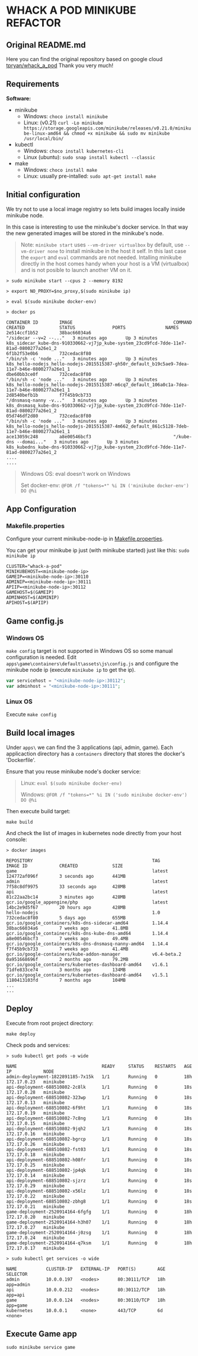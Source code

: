 # WHACK A POD MINIKUBE REFACTOR

## Original README.md

Here you can find the original repository based on google cloud [tpryan/whack_a_pod](https://github.com/tpryan/whack_a_pod) Thank you very much!

## Requirements

**Software:**

- minikube
    + Windows: `choco install minikube`
    + Linux: (v0.21) `curl -Lo minikube https://storage.googleapis.com/minikube/releases/v0.21.0/minikube-linux-amd64 && chmod +x minikube && sudo mv minikube /usr/local/bin/`
- kubectl
    + Windows: `choco install kubernetes-cli`
    + Linux (ubuntu): `sudo snap install kubectl --classic`
- make
    + Windows: `choco install make`
    + Linux: usually pre-intalled: `sudo apt-get install make`

## Initial configuration
We try not to use a local image registry so lets build images locally inside minikube node.

In this case is interesting to use the minikube's docker service. In that way the new generated images will be stored in the minikube's node.
> Note: `minikube start` uses `--vm-driver virtualbox` by default, use `--vm-driver none` to install minikube in the host it self. In this last case the `export` and `eval` commands are not needed. Intalling minikube directly in the host comes handy when your host is a VM (virtualbox) and is not posible to launch another VM on it.

```shell
> sudo minikube start --cpus 2 --memory 8192

> export NO_PROXY=$no_proxy,$(sudo minikube ip)

> eval $(sudo minikube docker-env)

> docker ps

CONTAINER ID        IMAGE                                      COMMAND                  CREATED             STATUS              PORTS               NAMES
2e514ccf1b52        38bac66034a6                               "/sidecar --v=2 --..."   3 minutes ago       Up 3 minutes                            k8s_sidecar_kube-dns-910330662-vj7jp_kube-system_23cd9fcd-7dde-11e7-81ad-0800277a26e1_2
6f1b2f53e0b6        732cedac8f80                               "/bin/sh -c 'node ..."   3 minutes ago       Up 3 minutes                            k8s_hello-nodejs_hello-nodejs-2015515387-gh50r_default_b19c5ae9-7dea-11e7-b46e-0800277a26e1_1
dbe60bb3ce0f        732cedac8f80                               "/bin/sh -c 'node ..."   3 minutes ago       Up 3 minutes                            k8s_hello-nodejs_hello-nodejs-2015515387-m6cq7_default_106a0c1a-7dea-11e7-b46e-0800277a26e1_1
2d8540befb1b        f7f45b9cb733                               "/dnsmasq-nanny -v..."   3 minutes ago       Up 3 minutes                            k8s_dnsmasq_kube-dns-910330662-vj7jp_kube-system_23cd9fcd-7dde-11e7-81ad-0800277a26e1_2
05d746df2d80        732cedac8f80                               "/bin/sh -c 'node ..."   3 minutes ago       Up 3 minutes                            k8s_hello-nodejs_hello-nodejs-2015515387-4m662_default_861c5128-7deb-11e7-b46e-0800277a26e1_1
ace13059c248        a8e00546bcf3                               "/kube-dns --domai..."   3 minutes ago       Up 3 minutes                            k8s_kubedns_kube-dns-910330662-vj7jp_kube-system_23cd9fcd-7dde-11e7-81ad-0800277a26e1_2
....
....

```

> Windows OS: eval doesn't work on Windows
> 
> Set docker-env: `@FOR /f "tokens=*" %i IN ('minikube docker-env') DO @%i`


## App Configuration

### Makefile.properties
Configure your current minikube-node-ip in [Makefile.properties](Makefile.properties).

You can get your minikube ip just (with minikube started) just like this:
`sudo minikube ip`

```
CLUSTER="whack-a-pod"
MINIKUBEHOST=<minikube-node-ip>
GAMEIP=<minikube-node-ip>:30110
ADMINIP=<minikube-node-ip>:30111
APIIP=<minikube-node-ip>:30112
GAMEHOST=$(GAMEIP)
ADMINHOST=$(ADMINIP)
APIHOST=$(APIIP)

```

## Game config.js

### Windows OS
`make config` target is not supported in Windows OS so some manual configuration is needed. Edit 
`apps\game\containers\default\assets\js\config.js` and configure the minikube node ip (execute `minikube ip` to get the ip).

```php
var servicehost = "<minikube-node-ip>:30112";
var adminhost = "<minikube-node-ip>:30111";

```

### Linux OS

Execute `make config`

## Build local images


Under `apps\` we can find the 3 applications (api, admin, game). Each applicaction directory has a `containers` directory that stores the docker's 'Dockerfile'.


Ensure that you reuse minikube node's docker service:
> Linux: `eval $(sudo minikube docker-env)`
> 
> Windows: `@FOR /f "tokens=*" %i IN ('sudo minikube docker-env') DO @%i`

Then execute build target:

`make build`

And check the list of images in kubernetes node directly from your host console:

```shell
> docker images

REPOSITORY                                             TAG                 IMAGE ID            CREATED             SIZE
game                                                   latest              124772af096f        3 seconds ago       441MB
admin                                                  latest              7f58c8df9975        33 seconds ago      428MB
api                                                    latest              81c22aa2bc14        3 minutes ago       428MB
gcr.io/google_appengine/php                            latest              14bc2e9d5f67        20 hours ago        428MB
hello-nodejs                                           1.0                 732cedac8f80        5 days ago          655MB
gcr.io/google_containers/k8s-dns-sidecar-amd64         1.14.4              38bac66034a6        7 weeks ago         41.8MB
gcr.io/google_containers/k8s-dns-kube-dns-amd64        1.14.4              a8e00546bcf3        7 weeks ago         49.4MB
gcr.io/google_containers/k8s-dns-dnsmasq-nanny-amd64   1.14.4              f7f45b9cb733        7 weeks ago         41.4MB
gcr.io/google-containers/kube-addon-manager            v6.4-beta.2         0a951668696f        2 months ago        79.2MB
gcr.io/google_containers/kubernetes-dashboard-amd64    v1.6.1              71dfe833ce74        3 months ago        134MB
gcr.io/google_containers/kubernetes-dashboard-amd64    v1.5.1              1180413103fd        7 months ago        104MB
...
...

```

## Deploy

Execute from root project directory:

`make deploy`

Check pods and services:

```shell
> sudo kubectl get pods -o wide

NAME                                READY     STATUS    RESTARTS   AGE       IP            NODE
admin-deployment-1822891185-7x15k   1/1       Running   0          18h       172.17.0.23   minikube
api-deployment-688510802-2c8lk      1/1       Running   0          18s       172.17.0.28   minikube
api-deployment-688510802-323wp      1/1       Running   0          18s       172.17.0.13   minikube
api-deployment-688510802-6f9ht      1/1       Running   0          18s       172.17.0.19   minikube
api-deployment-688510802-7c8ng      1/1       Running   0          18s       172.17.0.15   minikube
api-deployment-688510802-9jqh2      1/1       Running   0          18s       172.17.0.16   minikube
api-deployment-688510802-bgrcp      1/1       Running   0          18s       172.17.0.26   minikube
api-deployment-688510802-fst03      1/1       Running   0          18s       172.17.0.18   minikube
api-deployment-688510802-h08fr      1/1       Running   0          18s       172.17.0.25   minikube
api-deployment-688510802-jp4qk      1/1       Running   0          18s       172.17.0.14   minikube
api-deployment-688510802-sjzrz      1/1       Running   0          18s       172.17.0.29   minikube
api-deployment-688510802-x56lz      1/1       Running   0          18s       172.17.0.22   minikube
api-deployment-688510802-zbhg8      1/1       Running   0          18s       172.17.0.21   minikube
game-deployment-2520914164-6fgfg    1/1       Running   0          18h       172.17.0.20   minikube
game-deployment-2520914164-h3h07    1/1       Running   0          18h       172.17.0.27   minikube
game-deployment-2520914164-j0zsg    1/1       Running   0          18h       172.17.0.24   minikube
game-deployment-2520914164-q7ksm    1/1       Running   0          18h       172.17.0.17   minikube
```


```shell
> sudo kubectl get services -o wide

NAME           CLUSTER-IP   EXTERNAL-IP   PORT(S)        AGE       SELECTOR
admin          10.0.0.197   <nodes>       80:30111/TCP   18h       app=admin
api            10.0.0.212   <nodes>       80:30112/TCP   18h       app=api
game           10.0.0.124   <nodes>       80:30110/TCP   18h       app=game
kubernetes     10.0.0.1     <none>        443/TCP        6d        <none>

```

## Execute Game app

`sudo minikube service game`
